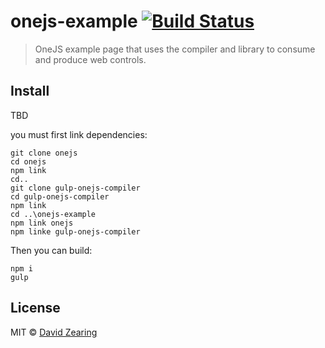 # onejs-example [![Build Status](https://travis-ci.org/dzearing/onejs.png?branch=master)](https://travis-ci.org/dzearing/onejs)

> OneJS example page that uses the compiler and library to consume and produce web controls.

## Install

TBD

you must first link dependencies:

```
git clone onejs
cd onejs
npm link
cd..
git clone gulp-onejs-compiler
cd gulp-onejs-compiler
npm link
cd ..\onejs-example
npm link onejs
npm linke gulp-onejs-compiler
```

Then you can build:

```
npm i
gulp
```

## License

MIT © [David Zearing](http://github.com/dzearing)
